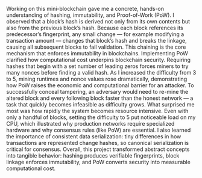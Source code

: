 Working on this mini-blockchain gave me a concrete, hands-on understanding of hashing, immutability, and Proof-of-Work (PoW). I observed that a block’s hash is derived not only from its own contents but also from the previous block’s hash. Because each block references its predecessor’s fingerprint, any small change — for example modifying a transaction amount — changes that block’s hash and breaks the linkage, causing all subsequent blocks to fail validation. This chaining is the core mechanism that enforces immutability in blockchains.
Implementing PoW clarified how computational cost underpins blockchain security. Requiring hashes that begin with a set number of leading zeros forces miners to try many nonces before finding a valid hash. As I increased the difficulty from 3 to 5, mining runtimes and nonce values rose dramatically, demonstrating how PoW raises the economic and computational barrier for an attacker. To successfully conceal tampering, an adversary would need to re-mine the altered block and every following block faster than the honest network — a task that quickly becomes infeasible as difficulty grows.
What surprised me most was how rapidly the system becomes resource intensive. Even with only a handful of blocks, setting the difficulty to 5 put noticeable load on my CPU, which illustrated why production networks require specialized hardware and why consensus rules (like PoW) are essential. I also learned the importance of consistent data serialization: tiny differences in how transactions are represented change hashes, so canonical serialization is critical for consensus. Overall, this project transformed abstract concepts into tangible behavior: hashing produces verifiable fingerprints, block linkage enforces immutability, and PoW converts security into measurable computational cost.
